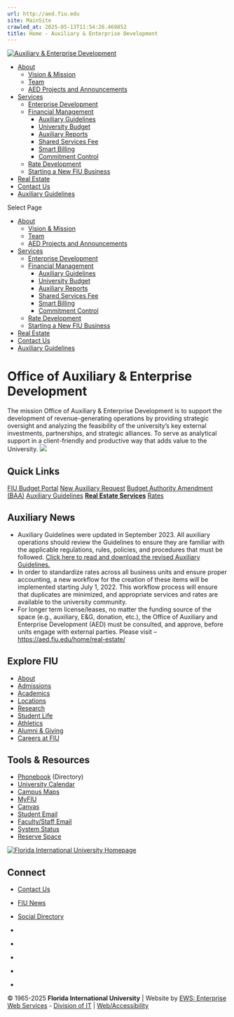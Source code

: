 ```yaml
---
url: http://aed.fiu.edu
site: MainSite
crawled_at: 2025-05-13T11:54:26.469852
title: Home - Auxiliary & Enterprise Development
---
```


[ ![Auxiliary & Enterprise Development](https://aed.fiu.edu/wp-content/uploads/2017/12/AuxEnterprise-Dev_hrz_Color-rev.png) ](https://aed.fiu.edu/)
  * [About](https://aed.fiu.edu/about-us/)
    * [Vision & Mission](https://aed.fiu.edu/about-us/vision/)
    * [Team](https://aed.fiu.edu/about-us/aed-team/)
    * [AED Projects and Announcements](https://aed.fiu.edu/services/highlighted-enterprises/)
  * [Services](https://aed.fiu.edu/services/)
    * [Enterprise Development](https://aed.fiu.edu/services/enterprise-development/)
    * [Financial Management](https://aed.fiu.edu/services/financial-management/)
      * [Auxiliary Guidelines](https://aed.fiu.edu/services/financial-management/auxiliary-guidelines/)
      * [University Budget](https://aed.fiu.edu/services/financial-management/university-budget/)
      * [Auxiliary Reports](https://aed.fiu.edu/services/financial-management/auxiliary-reports/)
      * [Shared Services Fee](https://aed.fiu.edu/services/financial-management/shared-services-fee/)
      * [Smart Billing](https://aed.fiu.edu/services/financial-management/smart-billing/)
      * [Commitment Control](https://aed.fiu.edu/services/financial-management/commitment-control/)
    * [Rate Development](https://aed.fiu.edu/652-2/)
    * [Starting a New FIU Business](https://aed.fiu.edu/services/starting-a-new-fiu-business/)
  * [Real Estate](https://aed.fiu.edu/home/real-estate/)
  * [Contact Us](https://aed.fiu.edu/contact-us/)
  * [Auxiliary Guidelines](https://aed.fiu.edu/services/financial-management/auxiliary-guidelines/)


Select Page
  * [About](https://aed.fiu.edu/about-us/)
    * [Vision & Mission](https://aed.fiu.edu/about-us/vision/)
    * [Team](https://aed.fiu.edu/about-us/aed-team/)
    * [AED Projects and Announcements](https://aed.fiu.edu/services/highlighted-enterprises/)
  * [Services](https://aed.fiu.edu/services/)
    * [Enterprise Development](https://aed.fiu.edu/services/enterprise-development/)
    * [Financial Management](https://aed.fiu.edu/services/financial-management/)
      * [Auxiliary Guidelines](https://aed.fiu.edu/services/financial-management/auxiliary-guidelines/)
      * [University Budget](https://aed.fiu.edu/services/financial-management/university-budget/)
      * [Auxiliary Reports](https://aed.fiu.edu/services/financial-management/auxiliary-reports/)
      * [Shared Services Fee](https://aed.fiu.edu/services/financial-management/shared-services-fee/)
      * [Smart Billing](https://aed.fiu.edu/services/financial-management/smart-billing/)
      * [Commitment Control](https://aed.fiu.edu/services/financial-management/commitment-control/)
    * [Rate Development](https://aed.fiu.edu/652-2/)
    * [Starting a New FIU Business](https://aed.fiu.edu/services/starting-a-new-fiu-business/)
  * [Real Estate](https://aed.fiu.edu/home/real-estate/)
  * [Contact Us](https://aed.fiu.edu/contact-us/)
  * [Auxiliary Guidelines](https://aed.fiu.edu/services/financial-management/auxiliary-guidelines/)


# Office of Auxiliary & Enterprise Development
The mission Office of Auxiliary & Enterprise Development is to support the development of revenue-generating operations by providing strategic oversight and analyzing the feasibility of the university’s key external investments, partnerships, and strategic alliances. To serve as analytical support in a client-friendly and productive way that adds value to the University.
![](https://aed.fiu.edu/wp-content/uploads/2023/01/49168049198_382fce5ee2_k.jpg)
## Quick Links
[FIU Budget Portal](https://fiudit.sharepoint.com/sites/budget/SitePages/Budget%20Guide.aspx)
[New Auxiliary Request](https://fiudit.sharepoint.com/sites/aed/SitePages/NewAuxiliaryRequestPackage.aspx)
[Budget Authority Amendment (BAA)](https://fiudit.sharepoint.com/sites/aed/SitePages/BudgetAuthorityAmendment.aspx)
[Auxiliary Guidelines](https://aed.fiu.edu/services/financial-management/auxiliary-guidelines/)
[**Real Estate Services**](https://aed.fiu.edu/home/real-estate/)
[Rates](https://aed.fiu.edu/652-2/)
## Auxiliary News
  * Auxiliary Guidelines were updated in September 2023. All auxiliary operations should review the Guidelines to ensure they are familiar with the applicable regulations, rules, policies, and procedures that must be followed. [Click here to read and download the revised Auxiliary Guidelines.](https://aed.fiu.edu/services/financial-management/auxiliary-guidelines/)
  * In order to standardize rates across all business units and ensure proper accounting, a new workflow for the creation of these items will be implemented starting July 1, 2022. This workflow process will ensure that duplicates are minimized, and appropriate services and rates are available to the university community.
  * For longer term license/leases, no matter the funding source of the space (e.g., auxiliary, E&G, donation, etc.), the Office of Auxiliary and Enterprise Development (AED) must be consulted, and approve, before units engage with external parties. Please visit – https://aed.fiu.edu/home/real-estate/


## Explore FIU
  * [About](https://fiu.edu/about/index.html)
  * [Admissions](https://fiu.edu/admissions/index.html)
  * [Academics](https://fiu.edu/academics/index.html)
  * [Locations](https://fiu.edu/locations/index.html)
  * [Research](https://fiu.edu/research/index.html)
  * [Student Life](https://fiu.edu/student-life/index.html)
  * [Athletics](https://fiu.edu/athletics/index.html)
  * [Alumni & Giving](https://fiu.edu/alumni-and-giving/index.html)
  * [Careers at FIU](https://hr.fiu.edu/careers/)


## Tools & Resources
  * [Phonebook](https://phonebook.fiu.edu) (Directory)
  * [University Calendar](https://calendar.fiu.edu/)
  * [Campus Maps](http://campusmaps.fiu.edu/)
  * [MyFIU](https://my.fiu.edu/)
  * [Canvas](https://fiu.instructure.com/)
  * [Student Email](http://panthermail.fiu.edu/)
  * [Faculty/Staff Email](http://mail.fiu.edu/)
  * [System Status](https://italerts.fiu.edu)
  * [Reserve Space](https://reservespace.fiu.edu/make-reservation/)


[ ![Florida International University Homepage](https://www.fiu.edu/_assets/images/logo.png) ](https://fiu.edu)
## Connect
  * [Contact Us](https://fiu.edu/about/contact-us/index.html)
  * [FIU News](https://news.fiu.edu/)
  * [Social Directory](http://social.fiu.edu)


  * [ ](https://www.facebook.com/floridainternational)
  * [ ](https://twitter.com/fiu)
  * [ ](https://www.instagram.com/fiuinstagram/)
  * [ ](https://www.youtube.com/user/FloridaInternational)
  * [ ](https://flickr.com/photos/fiu)


© 1965-2025 **Florida International University** |  Website by [EWS: Enterprise Web Services](https://ews.fiu.edu "Digital Interaction and Web Design Studio at FIU") - [Division of IT](https://it.fiu.edu/ "Division of Information Technology Website") | [Web/Accessibility](https://policies.fiu.edu/policy/755)
